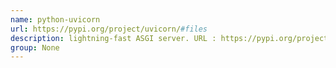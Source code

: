 ```yaml
---
name: python-uvicorn
url: https://pypi.org/project/uvicorn/#files
description: lightning-fast ASGI server. URL : https://pypi.org/project/uvicorn/#files Groups : None
group: None
---
```

